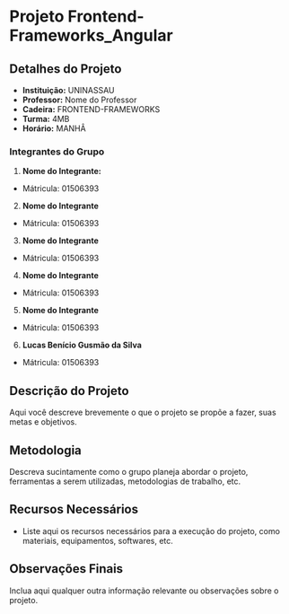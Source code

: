 # Projeto Frontend-Frameworks_Angular

## Detalhes do Projeto

- **Instituição:** UNINASSAU
- **Professor:** Nome do Professor
- **Cadeira:** FRONTEND-FRAMEWORKS
- **Turma:** 4MB
- **Horário:** MANHÂ

### Integrantes do Grupo

1. **Nome do Integrante:**
- Mátricula: 01506393
2. **Nome do Integrante**
- Mátricula: 01506393
3. **Nome do Integrante**
- Mátricula: 01506393
4. **Nome do Integrante**
- Mátricula: 01506393
5. **Nome do Integrante**
- Mátricula: 01506393
6. **Lucas Benício Gusmão da Silva** 
- Mátricula: 01506393

## Descrição do Projeto

Aqui você descreve brevemente o que o projeto se propõe a fazer, suas metas e objetivos.

## Metodologia

Descreva sucintamente como o grupo planeja abordar o projeto, ferramentas a serem utilizadas, metodologias de trabalho, etc.

## Recursos Necessários

- Liste aqui os recursos necessários para a execução do projeto, como materiais, equipamentos, softwares, etc.

## Observações Finais

Inclua aqui qualquer outra informação relevante ou observações sobre o projeto.